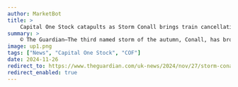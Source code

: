 ```yaml
---
author: MarketBot
title: >
    Capital One Stock catapults as Storm Conall brings train cancellations and warning of possible power cuts
summary: >
    © The Guardian—The third named storm of the autumn, Conall, has brought more disruption to the UK, with trains cancelled in parts of southern England on Wednesday and the Met Office warning of delays on roads and the potential for power cuts.
image: up1.png
tags: ["News", "Capital One Stock", "COF"]
date: 2024-11-26
redirect_to: https://www.theguardian.com/uk-news/2024/nov/27/storm-conall-train-cancellations-power-cut-warnings
redirect_enabled: true
---
```

